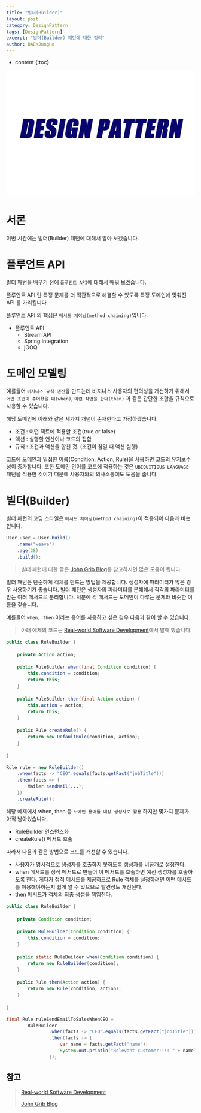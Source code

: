 ```yaml
---
title: "빌더(Builder)"
layout: post
category: DesignPattern
tags: [DesignPattern]
excerpt: "빌더(Builder) 패턴에 대한 정리"
author: BAEKJungHo
---
```


* content
{:toc}

![logo](/images/posts/logo/DesignPattern.jpg)

# 서론

이번 시간에는 빌더(Builder) 패턴에 대해서 알아 보겠습니다.

# 플루언트 API

빌더 패턴을 배우기 전에 `플루언트 API`에 대해서 배워 보겠습니다.

플루언트 API 란 특정 문제를 더 직관적으로 해결할 수 있도록 특정 도메인에 맞춰진 API 를 가리킵니다.

플루언트 API 의 핵심은 `메서드 체이닝(method chaining)`입니다. 

- 플루언트 API
    - Stream API
    - Spring Integration
    - jOOQ

# 도메인 모델링

예를들어 `비지니스 규칙 엔진`을 만드는데 비지니스 사용자의 편의성을 개선하기 위해서 `어떤 조건이 주어졌을 때(when)`, `이런 작업을 한다(then)` 과 같은 간단한 조합을 규칙으로 사용할 수 있습니다.

해당 도메인에 아래와 같은 세가지 개념이 존재한다고 가정하겠습니다.

- 조건 : 어떤 팩트에 적용할 조건(true or false)
- 액션 : 실행할 연산이나 코드의 집합
- 규칙 : 조건과 액션을 합친 것. (조건이 참일 때 액션 실행)

코드에 도메인과 밀접한 이름(Condition, Action, Rule)을 사용하면 코드의 유지보수성이 증가합니다. 또한 도메인 언어를 코드에 적용하는 것은 `UBIQUITIOUS LANGUAGE` 패턴을 적용한 것이기 때문에 사용자와의 의사소통에도 도움을 줍니다.

# 빌더(Builder)

빌더 패턴의 코딩 스타일은 `메서드 체이닝(method chaining)`이 적용되어 다음과 비슷합니다.

```java
User user = User.build()
    .name("weave")
    .age(28)
    .build();
```

> 빌더 패턴에 대한 글은 [John Grib Blog](https://johngrib.github.io/wiki/builder-pattern/#%EC%9E%A5%EC%A0%90-2)를 참고하시면 많은 도움이 됩니다.

빌더 패턴은 단순하게 객체를 만드는 방법을 제공합니다. 생성자에 파라미터가 많은 경우 사용하기가 좋습니다. 빌더 패턴은 생성자의 파라미터를 분해해서 각각의 파라미터를 받는
여러 메서드로 분리합니다. 덕분에 각 메서드는 도메인이 다루는 문제와 비슷한 이름을 갖습니다.

예를들어 `when, then` 이라는 용어를 사용하고 싶은 경우 다음과 같이 할 수 있습니다.

> 아래 예제의 코드는 [Real-world Software Development](#)에서 발췌 했습니다.

```java
public class RuleBuilder {

    private Action action;

    public RuleBuilder when(final Condition condition) {
        this.condition = condition;
        return this;
    }

    public RuleBuilder then(final Action action) {
        this.action = action;
        return this;
    }

    public Rule createRule() {
        return new DefaultRule(condition, action);
    }

}
```

```java
Rule rule = new RuleBuilder()
    .when(facts -> "CEO".equals(facts.getFact("jobTitle")))
    .then(facts => {
        Mailer.sendMail(...);
    })
    .createRule();
```

해당 예제에서 when, then 등 `도메인 용어를 내장 생성자로 활용` 하지만 몇가지 문제가 아직 남아있습니다.

- RuleBuilder 인스턴스화
- createRule() 메서드 호출

따라서 다음과 같은 방법으로 코드를 개선할 수 있습니다.

- 사용자가 명시적으로 생성자를 호출하지 못하도록 생성자를 비공개로 설정한다.
- when 메서드를 정적 메서드로 만들어 이 메서드를 호출하면 예전 생성자를 호출하도록 한다. 게다가 정적 메서드를 제공하므로 Rule 객체를 설정하려면 어떤
메서드를 이용해야하는지 쉽게 알 수 있으므로 발견성도 개선된다.
- then 메서드가 객체의 최종 생성을 책임진다.

```java
public class RuleBuilder {

    private Condition condition;

    private RuleBuilder(Condition condition) {
        this.condition = condition;
    }

    public static RuleBuilder when(Condition condition) {
        return new RuleBuilder(condition);
    }

    public Rule then(Action action) {
        return new Rule(condition, action);
    }

}
```

```java
final Rule ruleSendEmailToSalesWhenCEO =
        RuleBuilder
                .when(facts -> "CEO".equals(facts.getFact("jobTitle")))
                .then(facts -> {
                    var name = facts.getFact("name");
                    System.out.println("Relevant customer!!!: " + name);
                });
```

## 참고

> [Real-world Software Development](#)
>
> [John Grib Blog](https://johngrib.github.io/wiki/builder-pattern/)